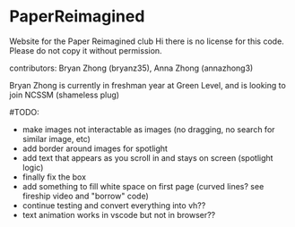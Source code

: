 # PaperReimagined
 Website for the Paper Reimagined club
 Hi there is no license for this code. Please do not copy it without permission. 
 
 contributors: Bryan Zhong (bryanz35), Anna Zhong (annazhong3)
 
 Bryan Zhong is currently in freshman year at Green Level, and is looking to join NCSSM 
 (shameless plug)

#TODO:
 - make images not interactable as images (no dragging, no search for similar image, etc)
 - add border around images for spotlight
 - add text that appears as you scroll in and stays on screen (spotlight logic)
 - finally fix the box
 - add something to fill white space on first page (curved lines? see fireship video and "borrow" code)
 - continue testing and convert everything into vh?? 
 - text animation works in vscode but not in browser?? 